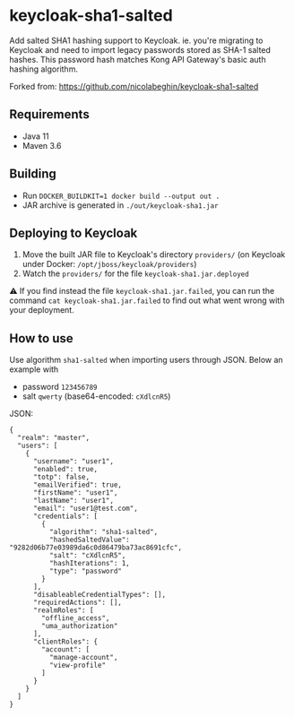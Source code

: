 # keycloak-sha1-salted
Add salted SHA1 hashing support to Keycloak. ie. you're migrating to Keycloak and need to import legacy passwords stored as SHA-1 salted hashes. This password hash matches Kong API Gateway's basic auth hashing algorithm.

Forked from: https://github.com/nicolabeghin/keycloak-sha1-salted

## Requirements
- Java 11
- Maven 3.6

## Building

- Run `DOCKER_BUILDKIT=1 docker build --output out .`
- JAR archive is generated in `./out/keycloak-sha1.jar`

## Deploying to Keycloak

1. Move the built JAR file to Keycloak's directory `providers/` (on Keycloak under Docker: `/opt/jboss/keycloak/providers`)
2. Watch the `providers/` for the file `keycloak-sha1.jar.deployed`

:warning: If you find instead the file `keycloak-sha1.jar.failed`, you can run the command `cat keycloak-sha1.jar.failed` to find out what went wrong with your deployment.

## How to use
Use algorithm `sha1-salted` when importing users through JSON. Below an example with
* password `123456789`
* salt `qwerty` (base64-encoded: `cXdlcnR5`)

JSON:

    {
      "realm": "master",
      "users": [
        {
          "username": "user1",
          "enabled": true,
          "totp": false,
          "emailVerified": true,
          "firstName": "user1",
          "lastName": "user1",
          "email": "user1@test.com",
          "credentials": [
            {
              "algorithm": "sha1-salted",
              "hashedSaltedValue": "9282d06b77e03989da6c0d86479ba73ac8691cfc",
              "salt": "cXdlcnR5",
              "hashIterations": 1,
              "type": "password"
            }
          ],
          "disableableCredentialTypes": [],
          "requiredActions": [],
          "realmRoles": [
            "offline_access",
            "uma_authorization"
          ],
          "clientRoles": {
            "account": [
              "manage-account",
              "view-profile"
            ]
          }
        }
      ]
    }
